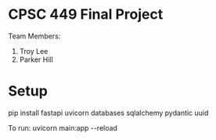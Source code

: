 # CPSC 449 Final Project

Team Members:

1. Troy Lee
2. Parker Hill

# Setup
pip install fastapi uvicorn databases sqlalchemy pydantic uuid

To run:
uvicorn main:app --reload
